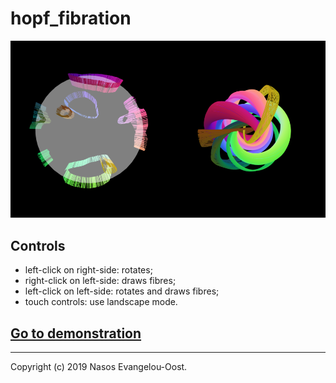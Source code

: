 # hopf_fibration

![Screenshot.](screenshot.png)

## Controls

- left-click on right-side: rotates;
- right-click on left-side: draws fibres;
- left-click on left-side: rotates and draws fibres;
- touch controls: use landscape mode.

## [Go to demonstration](https://nasosev.github.io/assets/posts/hopf_fibration)

---

Copyright (c) 2019 Nasos Evangelou-Oost.
